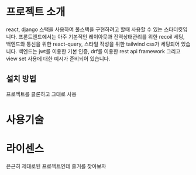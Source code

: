 # 프로젝트 소개

react, django 스택을 사용하여 풀스택을 구현하려고 할때 사용할 수 있는 스타터킷입니다. 프론트엔드에서는 아주 기본적인 레이아웃과 전역상태관리를 위한 recoil 세팅, 백엔드와 통신을 위한 react-query, 스타일 작성을 위한 tailwind css가 세팅되어 있습니다. 백엔드는 jwt를 이용한 기본 인증, drf를 이용한 rest api framework 그리고 view set 사용에 대한 예시가 준비되어 있습니다.

## 설치 방법

프로젝트를 클론하고 그대로 사용

# 사용기술

# 라이센스

은근히 제대로된 프로젝트인데 쓸거를 찾아보자

